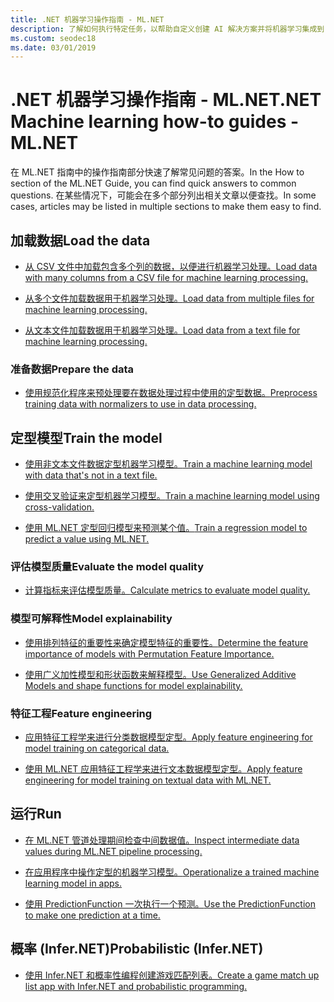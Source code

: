 ```yaml
---
title: .NET 机器学习操作指南 - ML.NET
description: 了解如何执行特定任务，以帮助自定义创建 AI 解决方案并将机器学习集成到 .NET 应用程序。
ms.custom: seodec18
ms.date: 03/01/2019
---
```


# <a name="net-machine-learning-how-to-guides---mlnet"></a><span data-ttu-id="3264f-103">.NET 机器学习操作指南 - ML.NET</span><span class="sxs-lookup"><span data-stu-id="3264f-103">.NET Machine learning how-to guides - ML.NET</span></span>

<span data-ttu-id="3264f-104">在 ML.NET 指南中的操作指南部分快速了解常见问题的答案。</span><span class="sxs-lookup"><span data-stu-id="3264f-104">In the How to section of the ML.NET Guide, you can find quick answers to common questions.</span></span> <span data-ttu-id="3264f-105">在某些情况下，可能会在多个部分列出相关文章以便查找。</span><span class="sxs-lookup"><span data-stu-id="3264f-105">In some cases, articles may be listed in multiple sections to make them easy to find.</span></span>

## <a name="load-the-data"></a><span data-ttu-id="3264f-106">加载数据</span><span class="sxs-lookup"><span data-stu-id="3264f-106">Load the data</span></span>

* [<span data-ttu-id="3264f-107">从 CSV 文件中加载包含多个列的数据，以便进行机器学习处理。</span><span class="sxs-lookup"><span data-stu-id="3264f-107">Load data with many columns from a CSV file for machine learning processing.</span></span>](load-data-from-mult-column-csv-ml-net.md)

* [<span data-ttu-id="3264f-108">从多个文件加载数据用于机器学习处理。</span><span class="sxs-lookup"><span data-stu-id="3264f-108">Load data from multiple files for machine learning processing.</span></span>](load-data-from-multiple-files-ml-net.md)

* [<span data-ttu-id="3264f-109">从文本文件加载数据用于机器学习处理。</span><span class="sxs-lookup"><span data-stu-id="3264f-109">Load data from a text file for machine learning processing.</span></span>](load-data-from-text-file-ml-net.md)

### <a name="prepare-the-data"></a><span data-ttu-id="3264f-110">准备数据</span><span class="sxs-lookup"><span data-stu-id="3264f-110">Prepare the data</span></span>

* [<span data-ttu-id="3264f-111">使用规范化程序来预处理要在数据处理过程中使用的定型数据。</span><span class="sxs-lookup"><span data-stu-id="3264f-111">Preprocess training data with normalizers to use in data processing.</span></span>](normalizers-preprocess-data-ml-net.md)

## <a name="train-the-model"></a><span data-ttu-id="3264f-112">定型模型</span><span class="sxs-lookup"><span data-stu-id="3264f-112">Train the model</span></span>

* [<span data-ttu-id="3264f-113">使用非文本文件数据定型机器学习模型。</span><span class="sxs-lookup"><span data-stu-id="3264f-113">Train a machine learning model with data that's not in a text file.</span></span>](load-non-file-training-data-ml-net.md)

* [<span data-ttu-id="3264f-114">使用交叉验证来定型机器学习模型。</span><span class="sxs-lookup"><span data-stu-id="3264f-114">Train a machine learning model using cross-validation.</span></span>](train-cross-validation-ml-net.md)

* [<span data-ttu-id="3264f-115">使用 ML.NET 定型回归模型来预测某个值。</span><span class="sxs-lookup"><span data-stu-id="3264f-115">Train a regression model to predict a value using ML.NET.</span></span>](train-regression-model-ml-net.md)

### <a name="evaluate-the-model-quality"></a><span data-ttu-id="3264f-116">评估模型质量</span><span class="sxs-lookup"><span data-stu-id="3264f-116">Evaluate the model quality</span></span>

* [<span data-ttu-id="3264f-117">计算指标来评估模型质量。</span><span class="sxs-lookup"><span data-stu-id="3264f-117">Calculate metrics to evaluate model quality.</span></span>](verify-model-quality-ml-net.md)

### <a name="model-explainability"></a><span data-ttu-id="3264f-118">模型可解释性</span><span class="sxs-lookup"><span data-stu-id="3264f-118">Model explainability</span></span>

* [<span data-ttu-id="3264f-119">使用排列特征的重要性来确定模型特征的重要性。</span><span class="sxs-lookup"><span data-stu-id="3264f-119">Determine the feature importance of models with Permutation Feature Importance.</span></span>](determine-global-feature-importance-in-model.md)

* [<span data-ttu-id="3264f-120">使用广义加性模型和形状函数来解释模型。</span><span class="sxs-lookup"><span data-stu-id="3264f-120">Use Generalized Additive Models and shape functions for model explainability.</span></span>](use-gams-for-model-explainability.md)

### <a name="feature-engineering"></a><span data-ttu-id="3264f-121">特征工程</span><span class="sxs-lookup"><span data-stu-id="3264f-121">Feature engineering</span></span>

* [<span data-ttu-id="3264f-122">应用特征工程学来进行分类数据模型定型。</span><span class="sxs-lookup"><span data-stu-id="3264f-122">Apply feature engineering for model training on categorical data.</span></span>](train-model-categorical-ml-net.md)

* [<span data-ttu-id="3264f-123">使用 ML.NET 应用特征工程学来进行文本数据模型定型。</span><span class="sxs-lookup"><span data-stu-id="3264f-123">Apply feature engineering for model training on textual data with ML.NET.</span></span>](train-model-textual-ml-net.md)

## <a name="run"></a><span data-ttu-id="3264f-124">运行</span><span class="sxs-lookup"><span data-stu-id="3264f-124">Run</span></span>

* [<span data-ttu-id="3264f-125">在 ML.NET 管道处理期间检查中间数据值。</span><span class="sxs-lookup"><span data-stu-id="3264f-125">Inspect intermediate data values during ML.NET pipeline processing.</span></span>](inspect-intermediate-data-ml-net.md)

* [<span data-ttu-id="3264f-126">在应用程序中操作定型的机器学习模型。</span><span class="sxs-lookup"><span data-stu-id="3264f-126">Operationalize a trained machine learning model in apps.</span></span>](consuming-model-ml-net.md)

* [<span data-ttu-id="3264f-127">使用 PredictionFunction 一次执行一个预测。</span><span class="sxs-lookup"><span data-stu-id="3264f-127">Use the PredictionFunction to make one prediction at a time.</span></span>](single-predict-model-ml-net.md)

## <a name="probabilistic-infernet"></a><span data-ttu-id="3264f-128">概率 (Infer.NET)</span><span class="sxs-lookup"><span data-stu-id="3264f-128">Probabilistic (Infer.NET)</span></span>

* [<span data-ttu-id="3264f-129">使用 Infer.NET 和概率性编程创建游戏匹配列表。</span><span class="sxs-lookup"><span data-stu-id="3264f-129">Create a game match up list app with Infer.NET and probabilistic programming.</span></span>](matchup-app-infer-net.md)
